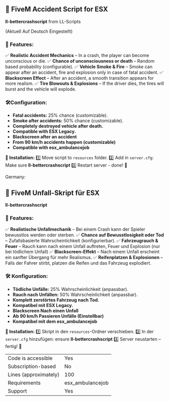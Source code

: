 ## **🚗 FiveM Accident Script for ESX**

**ll-bettercrashscript** from LL-Scripts

(Aktuell Auf Deutsch Eingestellt)

### **📌 Features:**

✅ **Realistic Accident Mechanics** – In a crash, the player can become unconscious or die.
✅ **Chance of unconsciousness or death** – Random based probability (configurable).
✅ **Vehicle Smoke & Fire** – Smoke can appear after an accident, fire and explosion only in case of fatal accident.
✅ **Blackscreen Effect** – After an accident, a smooth transition appears for more realism.
✅ **Tire Blowouts & Explosions** – If the driver dies, the tires will burst and the vehicle will explode.

### **🛠️Configuration:**

* **Fatal accidents:** 25% chance (customizable).
* **Smoke after accidents:** 50% chance (customizable).
* **Completely destroyed vehicle after death.**
* **Compatible with ESX Legacy.**
* **Blackscreen after an accident**
* **From 90 km/h accidents happen (customizable)**
* **Compatible with esx_ambulancejob**

**📂 Installation:**
1️⃣ Move script to `resources` folder.
2️⃣ Add in `server.cfg`:
Make sure **ll-bettercrashscript**
3️⃣ Restart server - done! 🚀


Germany: 

## **🚗 FiveM Unfall-Skript für ESX**

**ll-bettercrashscript**

### **📌 Features:**

✅ **Realistische Unfallmechanik** – Bei einem Crash kann der Spieler bewusstlos werden oder sterben.
✅ **Chance auf Bewusstlosigkeit oder Tod** – Zufallsbasierte Wahrscheinlichkeit (konfigurierbar).
✅ **Fahrzeugrauch & Feuer** – Rauch kann nach einem Unfall auftreten, Feuer und Explosion (nur bei tödlichem Unfall)
✅ **Blackscreen-Effekt** – Nach einem Unfall erscheint ein sanfter Übergang für mehr Realismus.
✅ **Reifenplatzen & Explosionen** – Falls der Fahrer stirbt, platzen die Reifen und das Fahrzeug explodiert.

### **🛠️ Konfiguration:**

* **Tödliche Unfälle:** 25% Wahrscheinlichkeit (anpassbar).
* **Rauch nach Unfällen:** 50% Wahrscheinlichkeit (anpassbar).
* **Komplett zerstörtes Fahrzeug nach Tod.**
* **Kompatibel mit ESX Legacy.**
* **Blackscreen Nach einen Unfall**
* **Ab 90 km/h Passieren Unfälle (Einstellbar)**
* **Kompatibel mit dem esx_ambulancejob**

**📂 Installation:**
1️⃣ Skript in den `resources`-Ordner verschieben.
2️⃣ In der `server.cfg` hinzufügen:
ensure **ll-bettercrashscript**
3️⃣ Server neustarten – fertig! 🚀

|||
| --- | --- |
|Code is accessible|Yes|
|Subscription-based|No|
|Lines (approximately)|100|
|Requirements|esx_ambulancejob | ESX|
|Support|Yes|

